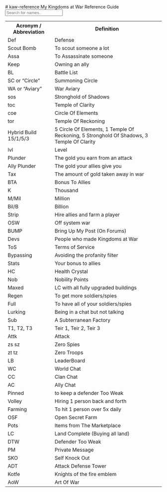 <head>
<script>
  (function(i,s,o,g,r,a,m){i['GoogleAnalyticsObject']=r;i[r]=i[r]||function(){
  (i[r].q=i[r].q||[]).push(arguments)},i[r].l=1*new Date();a=s.createElement(o),
  m=s.getElementsByTagName(o)[0];a.async=1;a.src=g;m.parentNode.insertBefore(a,m)
  })(window,document,'script','https://www.google-analytics.com/analytics.js','ga');

  ga('create', 'UA-104942085-1', 'auto');
  ga('send', 'pageview');

</script>
</head>

<link href="//github.com/madsynn/kaw-reference/assets/css/acronyms.css" media="all" rel="stylesheet" type="text/css">
# kaw-reference
My Kingdoms at War Reference Guide



 <input type="text" id="myInput" onkeyup="myFunction()" placeholder="Search for names..">

<table id="myTable">
  <tr class="header">
    <th style="width:30%;">Acronym / Abbreviation</th>
    <th style="width:70%;">Definition</th>
  </tr>
<tr><td>Def</td><td>Defense</td></tr>

<tr><td>Scout Bomb</td><td>To scout someone a lot</td></tr>
<tr><td>Assa</td><td>To Assassinate someone</td></tr>
<tr><td>Keep</td><td>Owning an ally</td></tr>
<tr><td>BL</td><td>Battle List</td></tr>
<tr><td>SC or “Circle”</td><td>Summoning Circle</td></tr>
<tr><td>WA or “Aviary”</td><td>War Aviary</td></tr>
<tr><td>sos</td><td>Stronghold of Shadows</td></tr>
<tr><td>toc</td><td>Temple of Clarity</td></tr>
<tr><td>coe</td><td>Circle Of Elements</td></tr>
<tr><td>tor</td><td>Temple Of Reckoning</td></tr>
<tr><td>Hybrid Build 15/1/5/3</td><td>5 Circle Of Elements, 1 Temple Of Reckoning, 5 Stronghold Of Shadows, 3 Temple Of Clarity</td></tr>
<tr><td>lvl</td><td>Level</td></tr>
<tr><td>Plunder</td><td>The gold you earn from an attack</td></tr>
<tr><td>Ally Plunder</td><td>The gold your allies give you</td></tr>
<tr><td>Tax</td><td>The amount of gold taken away in war</td></tr>
<tr><td>BTA</td><td>Bonus To Allies</td></tr>
<tr><td>K</td><td>Thousand</td></tr>
<tr><td>M/Mil</td><td>Million</td></tr>
<tr><td>Bil/B</td><td>Billion</td></tr>
<tr><td>Strip</td><td>Hire allies and farm a player</td></tr>
<tr><td>OSW</td><td>Off system war</td></tr>
<tr><td>BUMP</td><td>Bring Up My Post (On Forums)</td></tr>
<tr><td>Devs</td><td>People who made Kingdoms at War</td></tr>
<tr><td>ToS</td><td>Terms of Service</td></tr>
<tr><td>Bypassing</td><td>Avoiding the profanity filter</td></tr>
<tr><td>Stats</td><td>Your bonus to allies</td></tr>
<tr><td>HC</td><td>Health Crystal</td></tr>
<tr><td>Nob</td><td>Nobility Points</td></tr>
<tr><td>Maxed</td><td>LC with all fully upgraded buildings</td></tr>
<tr><td>Regen</td><td>To get more soldiers/spies</td></tr>
<tr><td>Full</td><td>To have all of your soldiers/spies</td></tr>
<tr><td>Lurking</td><td>Being in a chat but not talking</td></tr>
<tr><td>Sub</td><td>A Subterranean Factory</td></tr>
<tr><td>T1, T2, T3</td><td>Teir 1, Teir 2, Teir 3</td></tr>
<tr><td>Attk</td><td>Attack</td></tr>
<tr><td>zs sz</td><td>Zero Spies</td></tr>
<tr><td>zt tz</td><td>Zero Troops</td></tr>
<tr><td>LB</td><td>LeaderBoard</td></tr>
<tr><td>WC</td><td>World Chat</td></tr>
<tr><td>CC</td><td>Clan Chat</td></tr>
<tr><td>AC</td><td>Ally Chat</td></tr>
<tr><td>Pinned</td><td>to keep a defender Too Weak</td></tr>
<tr><td>Volley</td><td>Hiring 1 person back and forth</td></tr>
<tr><td>Farming</td><td>To hit 1 person over 5x daily</td></tr>
<tr><td>OSF</td><td>Open Secret Farm</td></tr>
<tr><td>Pots</td><td>Items from The Marketplace</td></tr>
<tr><td>LC</td><td>Land Complete (Buying all land)</td></tr>
<tr><td>DTW</td><td>Defender Too Weak</td></tr>
<tr><td>PM</td><td>Private Message </td></tr>
<tr><td>SKO</td><td>Self Knock Out</td></tr>
<tr><td>ADT</td><td>Attack Defense Tower</td></tr>
<tr><td>Kotfe</td><td>Knights of the fire emblem</td></tr>
<tr><td>AoW</td><td>Art Of War</td></tr>

</table>


<script src="https://cdn.datatables.net/1.10.12/js/jquery.dataTables.min.js"></script>
<script src="https://cdn.datatables.net/1.10.12/js/dataTables.bootstrap.min.js"></script>
<script src="https://cdn.datatables.net/buttons/1.2.2/js/dataTables.buttons.min.js"></script>
<script src="https://cdn.datatables.net/buttons/1.2.2/js/buttons.bootstrap.min.js"></script>
<script src="https://cdn.datatables.net/buttons/1.2.2/js/buttons.colVis.min.js"></script>
<script src="//github.com/madsynn/kaw-reference/assets/js/myjs.js"></script>
